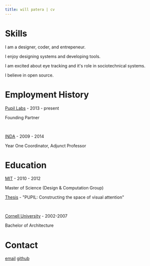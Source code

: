 ```yaml
---
title: will patera | cv
---
```


# Skills

I am a designer, coder, and entrepeneur. 

I enjoy designing systems and developing tools.

I am excited about eye tracking and it's role in sociotechnical systems.

I believe in open source.

# Employment History

[Pupil Labs](https://pupil-labs.com) - 2013 - present

Founding Partner

</br>

[INDA](https://cuinda.com) - 2009 - 2014

Year One Coordinator, Adjunct Professor

# Education

[MIT](https://mit.edu) - 2010 - 2012

Master of Science (Design & Computation Group)

[Thesis](https://dspace.mit.edu/handle/1721.1/72626) - "PUPIL: Constructing the space of visual attention" 

</br>

[Cornell University](http://aap.cornell.edu/academics/architecture) - 2002-2007

Bachelor of Architecture

# Contact

[email](mailto:hello@willpatera.com) 
[github](https://github.com/willpatera)
